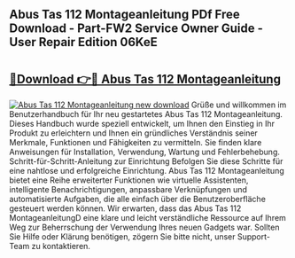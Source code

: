 ## Abus Tas 112 Montageanleitung PDf Free Download - Part-FW2 Service Owner Guide - User Repair Edition 06KeE

# <h2><a href="http://df8arte.blite.top/?on=Abus+Tas+112+Montageanleitung">🔗Download 👉🔴 Abus Tas 112 Montageanleitung</a></h2>

[![Abus Tas 112 Montageanleitung new download](https://i.imgur.com/lujVjoI.png)](http://df8arte.blite.top/?on=Abus+Tas+112+Montageanleitung)
Grüße und willkommen im Benutzerhandbuch für Ihr neu gestartetes Abus Tas 112 Montageanleitung. Dieses Handbuch wurde speziell entwickelt, um Ihnen den Einstieg in Ihr Produkt zu erleichtern und Ihnen ein gründliches Verständnis seiner Merkmale, Funktionen und Fähigkeiten zu vermitteln. Sie finden klare Anweisungen für Installation, Verwendung, Wartung und Fehlerbehebung. Schritt-für-Schritt-Anleitung zur Einrichtung Befolgen Sie diese Schritte für eine nahtlose und erfolgreiche Einrichtung. Abus Tas 112 Montageanleitung bietet eine Reihe erweiterter Funktionen wie virtuelle Assistenten, intelligente Benachrichtigungen, anpassbare Verknüpfungen und automatisierte Aufgaben, die alle einfach über die Benutzeroberfläche gesteuert werden können. Wir erwarten, dass das Abus Tas 112 MontageanleitungD eine klare und leicht verständliche Ressource auf Ihrem Weg zur Beherrschung der Verwendung Ihres neuen Gadgets war. Sollten Sie Hilfe oder Klärung benötigen, zögern Sie bitte nicht, unser Support-Team zu kontaktieren.
